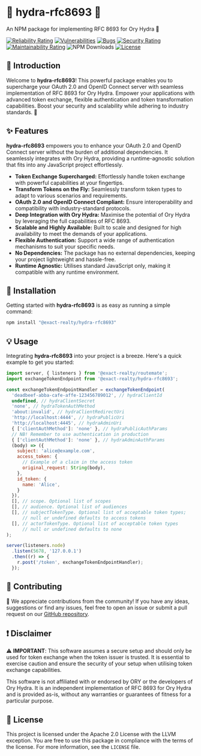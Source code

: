 # 🐉 hydra-rfc8693 📜

An NPM package for implementing RFC 8693 for Ory Hydra 🚀

 [![Reliability Rating](https://sonarcloud.io/api/project_badges/measure?project=Exact-Realty_hydra-rfc8693&metric=reliability_rating)](https://sonarcloud.io/summary/new_code?id=Exact-Realty_hydra-rfc8693)
 [![Vulnerabilities](https://sonarcloud.io/api/project_badges/measure?project=Exact-Realty_hydra-rfc8693&metric=vulnerabilities)](https://sonarcloud.io/summary/new_code?id=Exact-Realty_hydra-rfc8693)
 [![Bugs](https://sonarcloud.io/api/project_badges/measure?project=Exact-Realty_hydra-rfc8693&metric=bugs)](https://sonarcloud.io/summary/new_code?id=Exact-Realty_hydra-rfc8693)
 [![Security Rating](https://sonarcloud.io/api/project_badges/measure?project=Exact-Realty_hydra-rfc8693&metric=security_rating)](https://sonarcloud.io/summary/new_code?id=Exact-Realty_hydra-rfc8693)
 [![Maintainability Rating](https://sonarcloud.io/api/project_badges/measure?project=Exact-Realty_hydra-rfc8693&metric=sqale_rating)](https://sonarcloud.io/summary/new_code?id=Exact-Realty_hydra-rfc8693)
 ![NPM Downloads](https://img.shields.io/npm/dw/@exact-realty/hydra-rfc8693?style=flat-square)
 [![License](https://img.shields.io/badge/License-Apache%202.0%20with%20llvm%20exception-blue.svg)](https://github.com/Exact-Realty/ts-hydra-rfc8693/blob/master/LICENSE)

## 📖 Introduction

Welcome to **hydra-rfc8693**! This powerful package enables you to supercharge
your OAuth 2.0 and OpenID Connect server with seamless implementation of RFC
8693 for Ory Hydra. Empower your applications with advanced token exchange,
flexible authentication and token transformation capabilities. Boost your
security and scalability while adhering to industry standards. 💪

## ✨ Features

**hydra-rfc8693** empowers you to enhance your OAuth 2.0 and OpenID Connect
server without the burden of additional dependencies. It seamlessly integrates
with Ory Hydra, providing a runtime-agnostic solution that fits into any
JavaScript project effortlessly.

- **Token Exchange Supercharged:** Effortlessly handle token exchange with
powerful capabilities at your fingertips.
- **Transform Tokens on the Fly:** Seamlessly transform token types to adapt to
various scenarios and requirements.
- **OAuth 2.0 and OpenID Connect Compliant:** Ensure interoperability and
compatibility with industry-standard protocols.
- **Deep Integration with Ory Hydra:** Maximise the potential of Ory Hydra by
leveraging the full capabilities of RFC 8693.
- **Scalable and Highly Available:** Built to scale and designed for high
availability to meet the demands of your applications.
- **Flexible Authentication:** Support a wide range of authentication mechanisms
to suit your specific needs.
- **No Dependencies:** The package has no external dependencies, keeping your
project lightweight and hassle-free.
- **Runtime Agnostic:** Utilises standard JavaScript only, making it compatible
with any runtime environment.

## 🚀 Installation

Getting started with **hydra-rfc8693** is as easy as running a simple command:

```sh
npm install "@exact-realty/hydra-rfc8693"
```

## 💡 Usage

Integrating **hydra-rfc8693** into your project is a breeze. Here's a quick
example to get you started:

```js
import server, { listeners } from '@exact-realty/routemate';
import exchangeTokenEndpoint from '@exact-realty/hydra-rfc8693';

const exchangeTokenEndpointHandler = exchangeTokenEndpoint(
  'deadbeef-abba-cafe-affe-123456789012', // hydraClientId
  undefined, // hydraClientSecret
  'none', // hydraTokenAuthMethod
  'about:invalid', // hydraClientRedirectUri
  'http://localhost:4444', // hydraPublicUri
  'http://localhost:4445', // hydraAdminUri
  { ['clientAuthMethod']: 'none' }, // hydraPublicAuthParams
  // NB! Remember to use authentication in production
  { ['clientAuthMethod']: 'none' }, // hydraAdminAuthParams
  (body) => ({
    subject: 'alice@example.com',
    access_token: {
      // Example of a claim in the access token
      original_request: String(body),
    },
    id_token: {
      name: 'Alice',
    }
  }),
  [], // scope. Optional list of scopes
  [], // audience. Optional list of audiences
  [], // subjectTokenType. Optional list of acceptable token types;
      // null or undefined defaults to access tokens
  [], // actorTokenType. Optional list of acceptable token types
      // null or undefined defaults to none
);

server(listeners.node)
  .listen(5678, '127.0.0.1')
  .then((r) => {
    r.post('/token', exchangeTokenEndpointHandler);
  });
```

## 🤝 Contributing

🎉 We appreciate contributions from the community! If you have any ideas,
suggestions or find any issues, feel free to open an issue or submit a pull
request on our
[GitHub repository](https://github.com/Exact-Realty/ts-hydra-rfc8693).

## ❗️ Disclaimer

⚠️ **IMPORTANT**: This software assumes a secure setup and should only be
used for token exchange when the token issuer is trusted. It is essential to
exercise caution and ensure the security of your setup when utilising token
exchange capabilities.

This software is not affiliated with or endorsed by ORY or the developers of
Ory Hydra. It is an independent implementation of RFC 8693 for Ory Hydra and is
provided as-is, without any warranties or guarantees of fitness for a
particular purpose.

## 📄 License

This project is licensed under the Apache 2.0 License with the LLVM exception.
You are free to use this package in compliance with the terms of the license.
For more information, see the `LICENSE` file.
